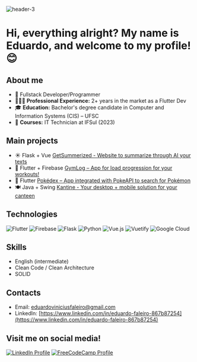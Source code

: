 ![header-3](https://github.com/user-attachments/assets/96cf3adb-3060-4d92-9308-48b386bf584d)
# Hi, everything alright? My name is Eduardo, and welcome to my profile! 😊

## About me
- 📱 Fullstack Developer/Programmer  
- 👨🏼‍💻 **Professional Experience:** 2+ years in the market as a Flutter Dev  
- 🎓 **Education:** Bachelor's degree candidate in Computer and Information Systems (CIS) – UFSC  
- 🏫 **Courses:** IT Technician at IFSul (2023)  

## Main projects
- ☀️ Flask + Vue [GetSummerized - Website to summarize through AI your texts](https://github.com/eduardovfaleiro/get-summerized)  
- 🦾 Flutter + Firebase [GymLog – App for load progression for your workouts!](https://github.com/eduardovfaleiro/gym-log)
- 🍚 Flutter [Pokédex – App integrated with PokeAPI to search for Pokémon](https://github.com/eduardovfaleiro/pokedex)
- 🍽️ Java + Swing [Kantine - Your desktop + mobile solution for your canteen](https://github.com/eduardovfaleiro/kantine)   

## Technologies
![Flutter](https://img.shields.io/badge/Flutter-%2302569B.svg?style=for-the-badge&logo=Flutter&logoColor=white)
![Firebase](https://img.shields.io/badge/firebase-%23039BE5.svg?style=for-the-badge&logo=firebase)
![Flask](https://img.shields.io/badge/flask-%23000.svg?style=for-the-badge&logo=flask&logoColor=white)
![Python](https://img.shields.io/badge/python-3670A0?style=for-the-badge&logo=python&logoColor=ffdd54)
![Vue.js](https://img.shields.io/badge/vuejs-%2335495e.svg?style=for-the-badge&logo=vuedotjs&logoColor=%234FC08D)
![Vuetify](https://img.shields.io/badge/Vuetify-1867C0?style=for-the-badge&logo=vuetify&logoColor=AEDDFF)
![Google Cloud](https://img.shields.io/badge/GoogleCloud-%234285F4.svg?style=for-the-badge&logo=google-cloud&logoColor=white)

## Skills
- English (intermediate)  
- Clean Code / Clean Architecture  
- SOLID  

## Contacts
- Email: eduardoviniciusfaleiro@gmail.com  
- LinkedIn: [https://www.linkedin.com/in/eduardo-faleiro-867b87254](https://www.linkedin.com/in/eduardo-faleiro-867b87254)  

## Visit me on social media!
[![LinkedIn Profile](https://img.shields.io/badge/LinkedIn-0077B5?style=for-the-badge&logo=linkedin&logoColor=white)](https://www.linkedin.com/in/eduardo-faleiro-867b87254)
[![FreeCodeCamp Profile](https://img.shields.io/badge/freecodecamp-27273D?style=for-the-badge&logo=freecodecamp&logoColor=white)](https://www.freecodecamp.org/eduardoviniciusfaleiro)

